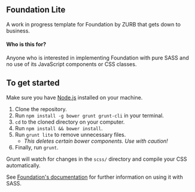 ## Foundation Lite

A work in progress template for Foundation by ZURB that gets down to business.

#### Who is this for?

Anyone who is interested in implementing Foundation with pure SASS and no use of its JavaScript components or CSS classes.

## To get started

Make sure you have [Node.js](http://nodejs.org) installed on your machine.

1. Clone the repository.
2. Run `npm install -g bower grunt grunt-cli` in your terminal.
3. `cd` to the cloned directory on your computer.
4. Run `npm install && bower install`.
5. Run `grunt lite` to remove unnecessary files.
   - _This deletes certain bower components. Use with caution!_
6. Finally, run `grunt`.

Grunt will watch for changes in the `scss/` directory and compile your CSS automatically.

See [Foundation's documentation](http://foundation.zurb.com/docs/) for further information on using it with SASS.
